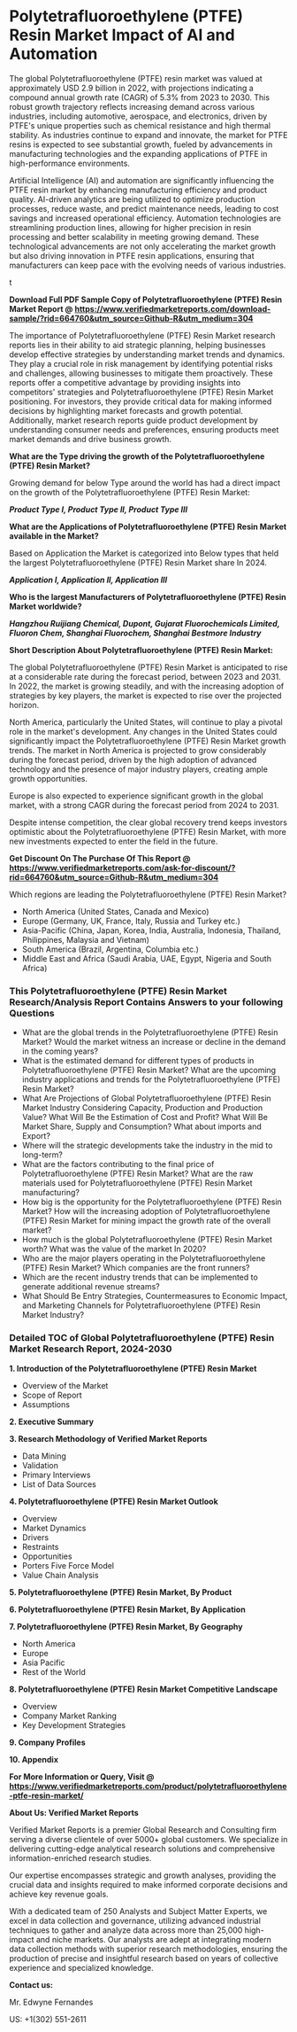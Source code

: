<meta name="title" content="Global Polytetrafluoroethylene (PTFE) Resin Market Impact of AI and Automation"><meta name="description" content="The global Polytetrafluoroethylene (PTFE) resin market was valued at approximately USD 2.9 billion in 2022, with projections indicating a compound annual growth rate ("><meta name="title" content="Polytetrafluoroethylene (PTFE) Resin Market Size, Share, Scope, Trends, Growth, Opportunities, Analysis, Forecast"><h1>Polytetrafluoroethylene (PTFE) Resin Market Impact of AI and Automation</h1><p>The global Polytetrafluoroethylene (PTFE) resin market was valued at approximately USD 2.9 billion in 2022, with projections indicating a compound annual growth rate (CAGR) of 5.3% from 2023 to 2030. This robust growth trajectory reflects increasing demand across various industries, including automotive, aerospace, and electronics, driven by PTFE's unique properties such as chemical resistance and high thermal stability. As industries continue to expand and innovate, the market for PTFE resins is expected to see substantial growth, fueled by advancements in manufacturing technologies and the expanding applications of PTFE in high-performance environments.</p><p>Artificial Intelligence (AI) and automation are significantly influencing the PTFE resin market by enhancing manufacturing efficiency and product quality. AI-driven analytics are being utilized to optimize production processes, reduce waste, and predict maintenance needs, leading to cost savings and increased operational efficiency. Automation technologies are streamlining production lines, allowing for higher precision in resin processing and better scalability in meeting growing demand. These technological advancements are not only accelerating the market growth but also driving innovation in PTFE resin applications, ensuring that manufacturers can keep pace with the evolving needs of various industries.</p>t</p><p id="" class=""><strong>Download Full PDF Sample Copy of Polytetrafluoroethylene (PTFE) Resin Market Report @ <a href="https://www.verifiedmarketreports.com/download-sample/?rid=664760&utm_source=Github-R&utm_medium=304" target="_blank">https://www.verifiedmarketreports.com/download-sample/?rid=664760&utm_source=Github-R&utm_medium=304</a></strong></p><p>The importance of&nbsp;Polytetrafluoroethylene (PTFE) Resin Market research reports lies in their ability to aid strategic planning, helping businesses develop effective strategies by understanding market trends and dynamics. They play a crucial role in risk management by identifying potential risks and challenges, allowing businesses to mitigate them proactively. These reports offer a competitive advantage by providing insights into competitors' strategies and Polytetrafluoroethylene (PTFE) Resin Market positioning. For investors, they provide critical data for making informed decisions by highlighting market forecasts and growth potential. Additionally, market research reports guide product development by understanding consumer needs and preferences, ensuring products meet market demands and drive business growth.</p><p><strong>What are the&nbsp;Type driving the growth of the Polytetrafluoroethylene (PTFE) Resin Market?</strong></p><p id="" class="">Growing demand for below Type around the world has had a direct impact on the growth of the Polytetrafluoroethylene (PTFE) Resin Market:</p><em><strong>Product Type I, Product Type II, Product Type III</strong></em></p><strong>What are the&nbsp;Applications&nbsp;of Polytetrafluoroethylene (PTFE) Resin Market available in the Market?</strong></p><p id="" class="">Based on Application the Market is categorized into Below types that held the largest Polytetrafluoroethylene (PTFE) Resin Market share In 2024.</p><em><strong>Application I, Application II, Application III</strong></em></p><strong>Who is the largest Manufacturers of Polytetrafluoroethylene (PTFE) Resin Market worldwide?</strong></p><p><em><strong>Hangzhou Ruijiang Chemical, Dupont, Gujarat Fluorochemicals Limited, Fluoron Chem, Shanghai Fluorochem, Shanghai Bestmore Industry</strong></em></p><p id="" class=""><strong>Short Description About Polytetrafluoroethylene (PTFE) Resin Market:</strong></p><p>The global Polytetrafluoroethylene (PTFE) Resin Market is anticipated to rise at a considerable rate during the forecast period, between 2023 and 2031. In 2022, the market is growing steadily, and with the increasing adoption of strategies by key players, the market is expected to rise over the projected horizon.</p><p>North America, particularly the United States, will continue to play a pivotal role in the market's development. Any changes in the United States could significantly impact the Polytetrafluoroethylene (PTFE) Resin Market growth trends. The market in North America is projected to grow considerably during the forecast period, driven by the high adoption of advanced technology and the presence of major industry players, creating ample growth opportunities.</p><p>Europe is also expected to experience significant growth in the global market, with a strong CAGR during the forecast period from 2024 to 2031.</p><p>Despite intense competition, the clear global recovery trend keeps investors optimistic about the Polytetrafluoroethylene (PTFE) Resin Market, with more new investments expected to enter the field in the future.</p><p id="" class=""><strong>Get Discount On The Purchase Of This Report @ <a href="https://www.verifiedmarketreports.com/ask-for-discount/?rid=664760&utm_source=Github-R&utm_medium=304" target="_blank">https://www.verifiedmarketreports.com/ask-for-discount/?rid=664760&utm_source=Github-R&utm_medium=304</a></strong></p>Which regions are leading the Polytetrafluoroethylene (PTFE) Resin Market?</p><ul><li>North America (United States, Canada and Mexico)</li><li>Europe (Germany, UK, France, Italy, Russia and Turkey etc.)</li><li>Asia-Pacific (China, Japan, Korea, India, Australia, Indonesia, Thailand, Philippines, Malaysia and Vietnam)</li><li>South America (Brazil, Argentina, Columbia etc.)</li><li>Middle East and Africa (Saudi Arabia, UAE, Egypt, Nigeria and South Africa)</li></ul><h3 id="" class="">This Polytetrafluoroethylene (PTFE) Resin Market Research/Analysis Report Contains Answers to your following Questions</h3><ul><li>What are the global trends in the Polytetrafluoroethylene (PTFE) Resin Market? Would the market witness an increase or decline in the demand in the coming years?</li><li>What is the estimated demand for different types of products in Polytetrafluoroethylene (PTFE) Resin Market? What are the upcoming industry applications and trends for the Polytetrafluoroethylene (PTFE) Resin Market?</li><li>What Are Projections of Global Polytetrafluoroethylene (PTFE) Resin Market Industry Considering Capacity, Production and Production Value? What Will Be the Estimation of Cost and Profit? What Will Be Market Share, Supply and Consumption? What about imports and Export?</li><li>Where will the strategic developments take the industry in the mid to long-term?</li><li>What are the factors contributing to the final price of Polytetrafluoroethylene (PTFE) Resin Market? What are the raw materials used for Polytetrafluoroethylene (PTFE) Resin Market manufacturing?</li><li>How big is the opportunity for the Polytetrafluoroethylene (PTFE) Resin Market? How will the increasing adoption of Polytetrafluoroethylene (PTFE) Resin Market for mining impact the growth rate of the overall market?</li><li>How much is the global Polytetrafluoroethylene (PTFE) Resin Market worth? What was the value of the market In 2020?</li><li>Who are the major players operating in the Polytetrafluoroethylene (PTFE) Resin Market? Which companies are the front runners?</li><li>Which are the recent industry trends that can be implemented to generate additional revenue streams?</li><li>What Should Be Entry Strategies, Countermeasures to Economic Impact, and Marketing Channels for Polytetrafluoroethylene (PTFE) Resin Market Industry?</li></ul><h3 id="" class="">Detailed TOC of Global Polytetrafluoroethylene (PTFE) Resin Market Research Report, 2024-2030</h3><p id="" class=""><strong>1. Introduction of the Polytetrafluoroethylene (PTFE) Resin Market</strong></p><ul><li>Overview of the Market</li><li>Scope of Report</li><li>Assumptions</li></ul><p id="" class=""><strong>2. Executive Summary</strong></p><p id="" class=""><strong>3. Research Methodology of Verified Market Reports</strong></p><ul><li>Data Mining</li><li>Validation</li><li>Primary Interviews</li><li>List of Data Sources</li></ul><p id="" class=""><strong>4. Polytetrafluoroethylene (PTFE) Resin Market Outlook</strong></p><ul><li>Overview</li><li>Market Dynamics</li><li>Drivers</li><li>Restraints</li><li>Opportunities</li><li>Porters Five Force Model</li><li>Value Chain Analysis</li></ul><p id="" class=""><strong>5. Polytetrafluoroethylene (PTFE) Resin Market, By Product</strong></p><p id="" class=""><strong>6. Polytetrafluoroethylene (PTFE) Resin Market, By Application</strong></p><p id="" class=""><strong>7. Polytetrafluoroethylene (PTFE) Resin Market, By Geography</strong></p><ul><li>North America</li><li>Europe</li><li>Asia Pacific</li><li>Rest of the World</li></ul><p id="" class=""><strong>8. Polytetrafluoroethylene (PTFE) Resin Market Competitive Landscape</strong></p><ul><li>Overview</li><li>Company Market Ranking</li><li>Key Development Strategies</li></ul><p id="" class=""><strong>9. Company Profiles</strong></p><p id="" class=""><strong>10. Appendix</strong></p><p id="" class=""><strong>For More Information or Query, Visit @ <a href="https://www.verifiedmarketreports.com/product/polytetrafluoroethylene-ptfe-resin-market/" target="_blank">https://www.verifiedmarketreports.com/product/polytetrafluoroethylene-ptfe-resin-market/</a></strong></p><p id="" class=""><strong>About Us: Verified Market Reports</strong></p><p id="" class="">Verified Market Reports is a premier Global Research and Consulting firm serving a diverse clientele of over 5000+ global customers. We specialize in delivering cutting-edge analytical research solutions and comprehensive information-enriched research studies.</p><p id="" class="">Our expertise encompasses strategic and growth analyses, providing the crucial data and insights required to make informed corporate decisions and achieve key revenue goals.</p><p id="" class="">With a dedicated team of 250 Analysts and Subject Matter Experts, we excel in data collection and governance, utilizing advanced industrial techniques to gather and analyze data across more than 25,000 high-impact and niche markets. Our analysts are adept at integrating modern data collection methods with superior research methodologies, ensuring the production of precise and insightful research based on years of collective experience and specialized knowledge.</p><p id="" class=""><strong>Contact us:</strong></p><p id="" class="">Mr. Edwyne Fernandes</p><p id="" class="">US: +1(302) 551-2611</p>